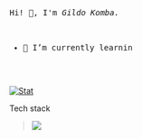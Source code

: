 
<!--
- 🔭 I’m currently working on ...
- 🌱 I’m currently learning ...
- 👯 I’m looking to collaborate on ...
- 🤔 I’m looking for help with ...
- 💬 Ask me about ...
- 📫 How to reach me: ...
- 😄 Pronouns: ...
- ⚡ Fun fact: ...
-->
<pre>
Hi! 👋, I'm <i>Gildo Komba.</i>
<ul>
   <li>🌱 I’m currently learnin </li>
</ul>
</pre>
[![Stat](https://github-readme-stats.vercel.app/api/top-langs/?username=gkomba&layout=compact&hide=roff&langs_count=8&show_icons=true&theme=vue-dark&hide_border=true)](https://github.com/gkomba)
<p> Tech stack </p>
<blockquote>
   <a href="https://skillicons.dev">
      <img src="https://skillicons.dev/icons?i=c,vim,linux,bash" />
</blockquote>
